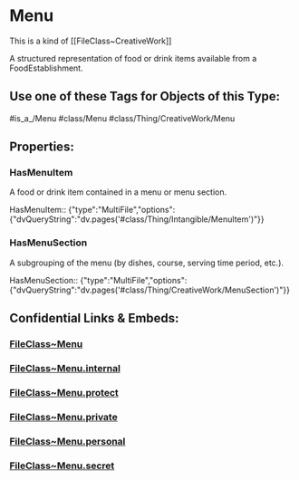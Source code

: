 ﻿---
limit: 9
mapWithTag: true
excludes: 
icon: link-2
version: "2.0"
tagNames:
  - class/Menu
  - class/Thing/CreativeWork/Menu
  - is_a_/Menu
  - schema-org/Menu
tags:
  - class/FileClass
  - class/Menu
  - is_a_/Menu
  - class/Thing/CreativeWork/Menu
extends: FileClass~Thing/FileClass~CreativeWork
fields:
  - id: Qc31OA
    name: HasMenuItem
    options:
      dvQueryString: dv.pages('#class/Thing/Intangible/MenuItem')
    type: MultiFile
    path: ""
  - id: PrvCwU
    name: HasMenuSection
    options:
      dvQueryString: dv.pages('#class/Thing/CreativeWork/MenuSection')
    type: MultiFile
    path: ""
---

# Menu
This is a kind of [[FileClass~CreativeWork]]

A structured representation of food or drink items available from a FoodEstablishment.


## Use one of these Tags for Objects of this Type:

#is_a_/Menu
#class/Menu
#class/Thing/CreativeWork/Menu

## Properties:

### HasMenuItem
A food or drink item contained in a menu or menu section.

HasMenuItem:: {"type":"MultiFile","options":{"dvQueryString":"dv.pages('#class/Thing/Intangible/MenuItem')"}}

### HasMenuSection
A subgrouping of the menu (by dishes, course, serving time period, etc.).

HasMenuSection:: {"type":"MultiFile","options":{"dvQueryString":"dv.pages('#class/Thing/CreativeWork/MenuSection')"}}



## Confidential Links & Embeds: 

### [FileClass~Menu](/_public/fileClass/FileClass~Thing/FileClass~CreativeWork/FileClass~Menu.md) 

### [FileClass~Menu.internal](/_internal/fileClass/FileClass~Thing/FileClass~CreativeWork/FileClass~Menu.internal.md) 

### [FileClass~Menu.protect](/_protect/fileClass/FileClass~Thing/FileClass~CreativeWork/FileClass~Menu.protect.md) 

### [FileClass~Menu.private](/_private/fileClass/FileClass~Thing/FileClass~CreativeWork/FileClass~Menu.private.md) 

### [FileClass~Menu.personal](/_personal/fileClass/FileClass~Thing/FileClass~CreativeWork/FileClass~Menu.personal.md) 

### [FileClass~Menu.secret](/_secret/fileClass/FileClass~Thing/FileClass~CreativeWork/FileClass~Menu.secret.md) 
